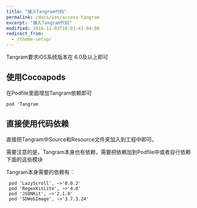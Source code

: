 ```yaml
---
title: "接入Tangram代码"
permalink: /docs/ios/access-tangram
excerpt: "接入Tangram代码"
modified: 2016-11-03T10:01:43-04:00
redirect_from:
  - /theme-setup/
---
```


Tangram要求iOS系统版本在 6.0及以上即可

## 使用Cocoapods

在Podfile里面增加Tangram依赖即可

````
pod 'Tangram
````


## 直接使用代码依赖

直接把Tangram中Source和Resource文件夹加入到工程中即可。

需要注意的是，Tangram本身也有依赖，需要把依赖加到Podfile中或者自行依赖下面的这些模块

Tangram本身需要的依赖有：

```
 pod 'LazyScroll', ~>'0.0.2'
 pod 'RegexKitLite', ~>'4.0'
 pod 'JSONKit', ~>'2.1.0'
 pod 'SDWebImage', ~>'3.7.3.24'
```

